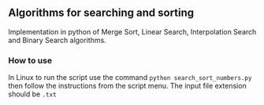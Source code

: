 ## Algorithms for searching and sorting
Implementation in python of Merge Sort, Linear Search, Interpolation Search and Binary Search algorithms.

### How to use
In Linux to run the script use the command ```python search_sort_numbers.py```
then follow the instructions from the script menu. The input file extension should be ```.txt```
